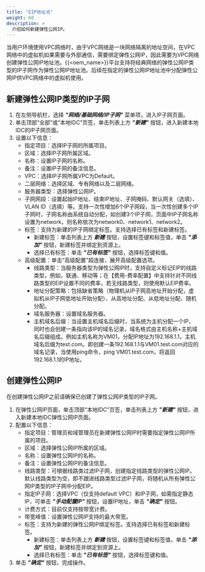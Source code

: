 ```yaml
---
title: "EIP地址池"
weight: 60
description: >
  介绍如何新建弹性公网IP。
---
```


当用户环境使用VPC网络时，由于VPC网络是一块网络隔离的地址空间，在VPC网络中的虚拟机如果需要与外部通信，需要绑定弹性公网IP，因此需要为VPC网络创建弹性公网IP地址池。{{<oem_name>}}平台支持将经典网络的弹性公网IP类型的IP子网作为弹性公网IP地址池。后续在指定的弹性公网IP地址池中分配弹性公网IP供VPC网络中的虚拟机使用。

## 新建弹性公网IP类型的IP子网

1. 在左侧导航栏，选择 **_"网络/基础网络/IP子网"_** 菜单项，进入IP子网页面。
2. 单击顶部“全部”或“本地IDC”页签，单击列表上方 **_"新建"_** 按钮，进入新建本地IDC的IP子网页面。
2. 设置以下信息：
    - 指定项目：选择IP子网的所属项目。
    - 区域：选择IP子网所属区域。
    - 名称：设置IP子网的名称。
    - 备注：设置IP子网的备注信息。
    - VPC：选择IP子网所属VPC为Default。
    - 二层网络：选择区域、专有网络以及二层网络。
    - 服务器类型：选择弹性公网IP。
    - 子网网段：设置起始IP地址、结束IP地址、子网掩码、默认网关（选填）、VLAN ID（选填）等。支持一次性增加6个IP子网段，当一次性创建多个IP子网时，子网名称由系统自动分配，如创建3个IP子网，页面中IP子网名称设置为network，则名称依次为network0、network1、network2。
    - 标签：支持为新建的IP子网绑定标签。支持选择已有标签和新建标签。
        - 新建标签：单击列表上方 **_新建_** 按钮，设置标签键和标签值，单击 **_"添加"_** 按钮，新建标签并绑定到资源上。
        - 选择已有标签：单击 **_"已有标签"_** 按钮，选择标签键和值。
    - 高级配置：单击“高级配置”超连接，展开高级配置选项。
        - 线路类型：当服务器类型为弹性公网IP时，支持自定义标记EIP的线路类型，例如，联通、移动等；在【费用-费率配置】中支持针对不同线路类型的EIP设置不同的费率，若无线路类型，则使用默认EIP费率。
        - 地址分配策略：包括缺省策略（物理机从IP子网高地址开始分配，虚拟机从IP子网低地址开始分配）、从高地址分配、从低地址分配、随机分配。
        - 域名服务器：设置域名服务器。
        - 主机域名后缀：当设置主机域名后缀时，当系统为主机分配一个IP，同时也会创建一条指向该IP的域名记录，域名格式由主机名称+主机域名后缀组成。例如主机名称为VM01，分配IP地址为192.168.1.1，主机域名后缀为test.com。即创建一条192.168.1.1与VM01.test.com对应的域名记录，当使用ping命令，ping VM01.test.com，将返回192.168.1.1的IP地址。

## 创建弹性公网IP

在创建弹性公网IP之前请确保已创建了弹性公网IP类型的IP子网。

1. 在弹性公网IP页面，单击顶部“本地IDC”页签，单击列表上方 **_"新建"_** 按钮，进入新建本地IDC弹性公网IP页面。
2. 配置以下信息：
    - 指定项目：管理员和域管理员在新建弹性公网IP时需要指定弹性公网IP所属的项目。
    - 区域：选择弹性公网IP所属的区域。
    - 名称：设置弹性公网IP的名称。
    - 备注：设置弹性公网IP的备注信息。
    - 线路类型：可根据线路类过滤IP子网，创建指定线路类型的弹性公网IP。默认线路类型为空，即不跟进线路类型过滤IP子网，将随机从所有弹性公网IP类型的IP子网中分配EIP。
    - 指定IP子网：选择VPC（仅支持default VPC）和IP子网，如需指定静态IP，可单击 **_"手动配置IP"_** 按钮，设置IP地址，单击 **_"确定"_** 按钮。
    - 计费方式：目前仅支持按带宽计费。
    - 带宽峰值：设置弹性公网IP支持的最大带宽。
    - 标签：支持为新建的弹性公网IP绑定标签。支持选择已有标签和新建标签。
        - 新建标签：单击列表上方 **_新建_** 按钮，设置标签键和标签值，单击 **_"添加"_** 按钮，新建标签并绑定到资源上。
        - 选择已有标签：单击 **_"已有标签"_** 按钮，选择标签键和值。
3. 单击 **_"确定"_** 按钮，完成操作。

